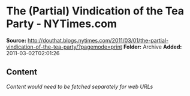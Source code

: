 # The (Partial) Vindication of the Tea Party - NYTimes.com

**Source:** http://douthat.blogs.nytimes.com/2011/03/01/the-partial-vindication-of-the-tea-party/?pagemode=print
**Folder:** Archive
**Added:** 2011-03-02T02:01:26




## Content
*Content would need to be fetched separately for web URLs*
